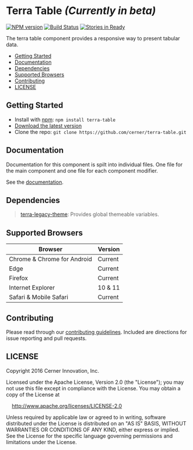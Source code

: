 # Terra Table _(Currently in beta)_

[![NPM version](http://img.shields.io/npm/v/terra-table.svg)](https://www.npmjs.org/package/terra-table)
[![Build Status](https://travis-ci.org/cerner/terra-table.svg?branch=master)](https://travis-ci.org/cerner/terra-table)
[![Stories in Ready](https://badge.waffle.io/cerner/terra-ui.com.svg?label=ready&title=Ready)](http://waffle.io/cerner/terra-ui.com)

The terra table component provides a responsive way to present tabular data.

- [Getting Started](#getting-started)
- [Documentation](#documentation)
- [Dependencies](#dependencies)
- [Supported Browsers](#supported-browsers)
- [Contributing](#contributing)
- [LICENSE](#license)

## Getting Started

- Install with [npm](https://www.npmjs.com): `npm install terra-table`
- [Download the latest version](https://github.com/cerner/terra-table/archive/master.zip)
- Clone the repo: `git clone https://github.com/cerner/terra-table.git`

## Documentation

Documentation for this component is spilt into individual files.
One file for the main component and one file for each component modifier.

See the [documentation](docs/).

## Dependencies

> [terra-legacy-theme](https://github.com/cerner/terra-legacy-theme): Provides global themeable variables.

## Supported Browsers

| Browser                     | Version |
|-----------------------------|---------|
| Chrome & Chrome for Android | Current |
| Edge                        | Current |
| Firefox                     | Current |
| Internet Explorer           | 10 & 11 |
| Safari & Mobile Safari      | Current |

## Contributing

Please read through our [contributing guidelines](CONTRIBUTING.md). Included are directions for issue reporting and pull requests.

## LICENSE

Copyright 2016 Cerner Innovation, Inc.

Licensed under the Apache License, Version 2.0 (the "License"); you may not use this file except in compliance with the License. You may obtain a copy of the License at

&nbsp;&nbsp;&nbsp;&nbsp;http://www.apache.org/licenses/LICENSE-2.0

Unless required by applicable law or agreed to in writing, software distributed under the License is distributed on an "AS IS" BASIS, WITHOUT WARRANTIES OR CONDITIONS OF ANY KIND, either express or implied. See the License for the specific language governing permissions and limitations under the License.
